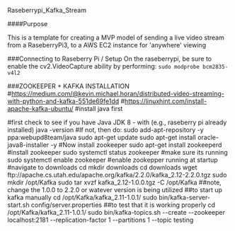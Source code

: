 Raseberrypi_Kafka_Stream

####Purpose
<p> This is a template for creating a MVP model of sending a live video
stream from a RaseberryPi3, to a AWS EC2 instance for 'anywhere' viewing </p>


###Connecting to Raseberry Pi / Setup 
On the raseberrypi, be sure to enable the cv2.VideoCapture ability by performing:
```sudo modprobe bcm2835-v4l2```


###ZOOKEEPER + KAFKA INSTALLATION 
#https://medium.com/@kevin.michael.horan/distributed-video-streaming-with-python-and-kafka-551de69fe1dd
#https://linuxhint.com/install-apache-kafka-ubuntu/
#install java first 
<p>
#first check to see if you have Java JDK 8 - with (e.g., raseberry pi already installed)
java -version
#If not, then do: 
	sudo add-apt-repository -y ppa:webupd8team/java
	sudo apt-get update
	sudo apt-get install oracle-java8-installer -y
#Now install zookeeper
sudo apt-get install zookeeperd #install zookeeper
sudo systemctl status zookeeper #make sure its running 
sudo systemctl enable zookeeper #enable zookepper running at startup 
#navigate to downloads 
cd 
mkdir downloads 
cd downloads 
wget ftp://apache.cs.utah.edu/apache.org/kafka/2.2.0/kafka_2.12-2.2.0.tgz
sudo mkdir /opt/Kafka
sudo tar xvzf kafka_2.12-1.0.0.tgz -C /opt/Kafka  ##note, change the 1.0.0 to 2.2.0 or watever version is being utilized
##to start up kafka manually 
cd /opt/Kafka/kafka_2.11-1.0.1/
sudo bin/kafka-server-start.sh config/server.properties
##to test that it is working properly 
cd /opt/Kafka/kafka_2.11-1.0.1/
sudo bin/kafka-topics.sh --create --zookeeper localhost:2181 --replication-factor 1  --partitions 1 --topic testing
</p>